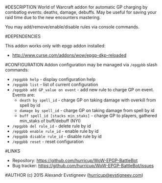 #DESCRIPTION
World of Warcraft addon for automatic GP charging by combatlog events: deaths,
damage, debuffs. May be useful for saving your raid time due to the new 
encounters mastering.

You may add/remove/enable/disable rules via console commands.

#DEPENDENCIES

This addon works only with epgp addon installed:

* http://www.curse.com/addons/wow/epgp-dkp-reloaded

#CONFIGURATION
Addon configuration may be managed via `/epgpbb` slash commands:

* `/epgpbb help` - display configuration help 
* `/epgpbb list` - list of current configuration
* `/epgpbb add GP_value on event` - add new rule to charge GP on event. Events are:
  * `death by spell_id` - charge GP on taking damage with overkill from spell by id
  * `damage by spell_id` - charge GP on taking damage from spell by id
  * `buff spell_id [stacks min_staks]` - charge GP to players, gathered min_staks of buff/debuff (NYI)
* `/epgpbb del rule_id` - delete rule by id
* `/epgpbb enable rule_id` - enable rule by id
* `/epgpbb disable rule_id` - disable rule by id
* `/epgpbb reset` - reset configuration

#LINKS
* Repository: https://github.com/hurricup/WoW-EPGP-BattleBot
* Bug tracker: https://github.com/hurricup/WoW-EPGP-BattleBot/issues

#AUTHOR
(c) 2015 Alexandr Evstigneev (hurricup@evstigneev.com)
